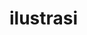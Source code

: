 <!-- generated by markdown-notes-tree -->

# ilustrasi

<!-- optional markdown-notes-tree directory description starts here -->

<!-- optional markdown-notes-tree directory description ends here -->



